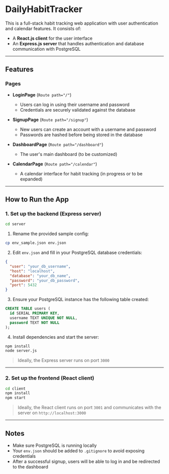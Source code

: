 # DailyHabitTracker

This is a full-stack habit tracking web application with user authentication and calendar features. It consists of:

- A **React.js client** for the user interface  
- An **Express.js server** that handles authentication and database communication with PostgreSQL

---

##  Features

###  Pages

- **LoginPage** (`Route path="/"`)  
  - Users can log in using their username and password  
  - Credentials are securely validated against the database

- **SignupPage** (`Route path="/signup"`)  
  - New users can create an account with a username and password  
  - Passwords are hashed before being stored in the database

- **DashboardPage** (`Route path="/dashboard"`)  
  - The user's main dashboard (to be customized)

- **CalendarPage** (`Route path="/calendar"`)  
  - A calendar interface for habit tracking (in progress or to be expanded)

---

## How to Run the App

### 1. Set up the backend (Express server)

```bash
cd server
```

1. Rename the provided sample config:
```bash
cp env_sample.json env.json
```

2. Edit `env.json` and fill in your PostgreSQL database credentials:

```json
{
  "user": "your_db_username",
  "host": "localhost",
  "database": "your_db_name",
  "password": "your_db_password",
  "port": 5432
}
```

3. Ensure your PostgreSQL instance has the following table created:

```sql
CREATE TABLE users (
  id SERIAL PRIMARY KEY,
  username TEXT UNIQUE NOT NULL,
  password TEXT NOT NULL
);
```

4. Install dependencies and start the server:

```bash
npm install
node server.js
```

> Ideally, the Express server runs on port `3000`

---

### 2. Set up the frontend (React client)

```bash
cd client
npm install
npm start
```

>Ideally, the React client runs on port `3001` and communicates with the server on `http://localhost:3000`

---

## Notes

- Make sure PostgreSQL is running locally
- Your `env.json` should be added to `.gitignore` to avoid exposing credentials
- After a successful signup, users will be able to log in and be redirected to the dashboard
